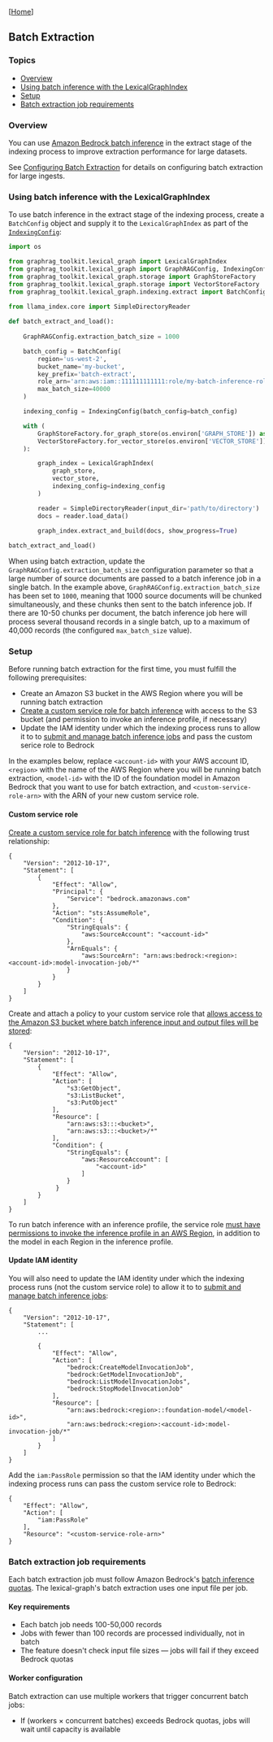 
[[Home](./)]

## Batch Extraction

### Topics

  - [Overview](#overview)
  - [Using batch inference with the LexicalGraphIndex](#using-batch-inference-with-the-lexicalgraphindex)
  - [Setup](#setup)
  - [Batch extraction job requirements](#batch-extraction-job-requirements)

### Overview

You can use [Amazon Bedrock batch inference](https://docs.aws.amazon.com/bedrock/latest/userguide/batch-inference.html) in the extract stage of the indexing process to improve extraction performance for large datasets.

See [Configuring Batch Extraction](./configuring-batch-extraction.md) for details on configuring batch extraction for large ingests.

### Using batch inference with the LexicalGraphIndex

To use batch inference in the extract stage of the indexing process, create a `BatchConfig` object and supply it to the `LexicalGraphIndex` as part of the [`IndexingConfig`](./indexing.md#configuring-the-extract-and-build-stages): 

```python
import os

from graphrag_toolkit.lexical_graph import LexicalGraphIndex
from graphrag_toolkit.lexical_graph import GraphRAGConfig, IndexingConfig
from graphrag_toolkit.lexical_graph.storage import GraphStoreFactory
from graphrag_toolkit.lexical_graph.storage import VectorStoreFactory
from graphrag_toolkit.lexical_graph.indexing.extract import BatchConfig

from llama_index.core import SimpleDirectoryReader
    
def batch_extract_and_load():
    
    GraphRAGConfig.extraction_batch_size = 1000

    batch_config = BatchConfig(
        region='us-west-2',
        bucket_name='my-bucket',
        key_prefix='batch-extract',
        role_arn='arn:aws:iam::111111111111:role/my-batch-inference-role',
        max_batch_size=40000
    )

    indexing_config = IndexingConfig(batch_config=batch_config)

    with (
        GraphStoreFactory.for_graph_store(os.environ['GRAPH_STORE']) as graph_store,
        VectorStoreFactory.for_vector_store(os.environ['VECTOR_STORE']) as vector_store
    ):

        graph_index = LexicalGraphIndex(
            graph_store, 
            vector_store,
            indexing_config=indexing_config
        )

        reader = SimpleDirectoryReader(input_dir='path/to/directory')
        docs = reader.load_data()

        graph_index.extract_and_build(docs, show_progress=True)
    
batch_extract_and_load()
```

When using batch extraction, update the `GraphRAGConfig.extraction_batch_size` configuration parameter so that a large number of source documents are passed to a batch inference job in a single batch. In the example above, `GraphRAGConfig.extraction_batch_size` has been set to `1000`, meaning that 1000 source documents will be chunked simultaneously, and these chunks then sent to the batch inference job. If there are 10-50 chunks per document, the batch inference job here will process several thousand records in a single batch, up to a maximum of 40,000 records (the configured `max_batch_size` value).

### Setup

Before running batch extraction for the first time, you must fulfill the following prerequisites:

  - Create an Amazon S3 bucket in the AWS Region where you will be running batch extraction
  - [Create a custom service role for batch inference](https://docs.aws.amazon.com/bedrock/latest/userguide/batch-iam-sr.html) with access to the S3 bucket (and permission to invoke an inference profile, if necessary)
  - Update the IAM identity under which the indexing process runs to allow it to to [submit and manage batch inference jobs](https://docs.aws.amazon.com/bedrock/latest/userguide/batch-inference-prereq.html#batch-inference-permissions) and pass the custom serice role to Bedrock

In the examples below, replace `<account-id>` with your AWS account ID, `<region>` with the name of the AWS Region where you will be running batch extraction, `<model-id>` with the ID of the foundation model in Amazon Bedrock that you want to use for batch extraction, and `<custom-service-role-arn>` with the ARN of your new custom service role.

#### Custom service role

[Create a custom service role for batch inference](https://docs.aws.amazon.com/bedrock/latest/userguide/batch-iam-sr.html) with the following trust relationship:

```
{
    "Version": "2012-10-17",
    "Statement": [
        {
            "Effect": "Allow",
            "Principal": {
                "Service": "bedrock.amazonaws.com"
            },
            "Action": "sts:AssumeRole",
            "Condition": {
                "StringEquals": {
                    "aws:SourceAccount": "<account-id>"
                },
                "ArnEquals": {
                    "aws:SourceArn": "arn:aws:bedrock:<region>:<account-id>:model-invocation-job/*"
                }
            }
        }
    ]
}
```

Create and attach a policy to your custom service role that [allows access to the Amazon S3 bucket where batch inference input and output files will be stored](https://docs.aws.amazon.com/bedrock/latest/userguide/batch-iam-sr.html#batch-iam-sr-identity):

```
{
    "Version": "2012-10-17",
    "Statement": [
        {
            "Effect": "Allow",
            "Action": [
                "s3:GetObject",
                "s3:ListBucket",
                "s3:PutObject"
            ],
            "Resource": [
                "arn:aws:s3:::<bucket>",
                "arn:aws:s3:::<bucket>/*"
            ],
            "Condition": {
                "StringEquals": {
                    "aws:ResourceAccount": [
                        "<account-id>"
                    ]
                }
             }
        }
    ]
}
```

To run batch inference with an inference profile, the service role [must have permissions to invoke the inference profile in an AWS Region](https://docs.aws.amazon.com/bedrock/latest/userguide/batch-iam-sr.html#batch-iam-sr-ip), in addition to the model in each Region in the inference profile.

#### Update IAM identity

You will also need to update the IAM identity under which the indexing process runs (not the custom service role) to allow it to to [submit and manage batch inference jobs](https://docs.aws.amazon.com/bedrock/latest/userguide/batch-inference-prereq.html#batch-inference-permissions): 

```
{
    "Version": "2012-10-17",
    "Statement": [
        ...
        
        {
            "Effect": "Allow",
            "Action": [  
                "bedrock:CreateModelInvocationJob",
                "bedrock:GetModelInvocationJob",
                "bedrock:ListModelInvocationJobs",
                "bedrock:StopModelInvocationJob"
            ],
            "Resource": [
                "arn:aws:bedrock:<region>::foundation-model/<model-id>",
                "arn:aws:bedrock:<region>:<account-id>:model-invocation-job/*"
            ]
        }
    ]
}
```

Add the `iam:PassRole` permission so that the IAM identity under which the indexing process runs can pass the custom service role to Bedrock:

```
{
    "Effect": "Allow",
    "Action": [
        "iam:PassRole"
    ],
    "Resource": "<custom-service-role-arn>"
}
```

### Batch extraction job requirements

Each batch extraction job must follow Amazon Bedrock's [batch inference quotas](https://docs.aws.amazon.com/bedrock/latest/userguide/batch-inference-data.html). The lexical-graph's batch extraction uses one input file per job.

#### Key requirements

  - Each batch job needs 100-50,000 records
  - Jobs with fewer than 100 records are processed individually, not in batch
  - The feature doesn't check input file sizes — jobs will fail if they exceed Bedrock quotas

#### Worker configuration

Batch extraction can use multiple workers that trigger concurrent batch jobs:

  - If (workers × concurrent batches) exceeds Bedrock quotas, jobs will wait until capacity is available

